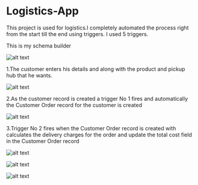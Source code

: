 # Logistics-App

This project is used for logistics.I completely automated the process right from the start till the end using triggers.
I used 5 triggers.

This is my schema builder

![alt text](https://github.com/hariharan1307/Logistics-App/blob/main/screenshots/Schema%20Builder%20_%20Salesforce%20and%201%20more%20page%20-%20Personal%20-%20Microsoft%E2%80%8B%20Edge%2002-10-2020%2021_07_38.png)

1.The customer enters his details and along with the product and pickup hub that he wants.

![alt text](https://github.com/hariharan1307/Logistics-App/blob/main/screenshots/Schema%20Builder%20_%20Salesforce%20and%201%20more%20page%20-%20Personal%20-%20Microsoft%E2%80%8B%20Edge%2002-10-2020%2019_47_42.png)

2.As the customer record is created a trigger No 1 fires and automatically the Customer Order record for the customer is created

![alt text](https://github.com/hariharan1307/Logistics-App/blob/main/screenshots/Schema%20Builder%20_%20Salesforce%20and%201%20more%20page%20-%20Personal%20-%20Microsoft%E2%80%8B%20Edge%2002-10-2020%2019_48_43.png)

3.Trigger No 2 fires when the Customer Order record is created with calculates the delivery charges for the order and update the total cost field in the Customer Order record

![alt text](https://github.com/hariharan1307/Logistics-App/blob/main/screenshots/Schema%20Builder%20_%20Salesforce%20and%201%20more%20page%20-%20Personal%20-%20Microsoft%E2%80%8B%20Edge%2002-10-2020%2019_49_08.png)

![alt text](https://github.com/hariharan1307/Logistics-App/blob/main/screenshots/Schema%20Builder%20_%20Salesforce%20and%201%20more%20page%20-%20Personal%20-%20Microsoft%E2%80%8B%20Edge%2002-10-2020%2021_12_22.png)

![alt text](https://github.com/hariharan1307/Logistics-App/blob/main/screenshots/Schema%20Builder%20_%20Salesforce%20and%201%20more%20page%20-%20Personal%20-%20Microsoft%E2%80%8B%20Edge%2002-10-2020%2021_13_07.png)

